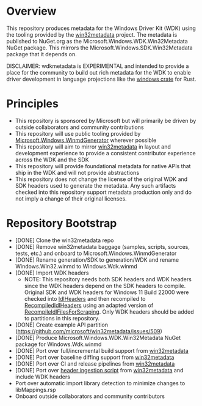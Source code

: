 # Overview

This repository produces metadata for the Windows Driver Kit (WDK) using the tooling provided by the [win32metadata](https://github.com/microsoft/win32metadata) project. The metadata is published to NuGet.org as the Microsoft.Windows.WDK.Win32Metadata NuGet package. This mirrors the Microsoft.Windows.SDK.Win32Metadata package that it depends on.

DISCLAIMER: wdkmetadata is EXPERIMENTAL and intended to provide a place for the community to build out rich metadata for the WDK to enable driver development in language projections like the [windows crate](https://github.com/microsoft/windows-rs) for Rust.

# Principles

* This repository is sponsored by Microsoft but will primarily be driven by outside collaborators and community contributions
* This repository will use public tooling provided by [Microsoft.Windows.WinmdGenerator](https://www.nuget.org/packages/Microsoft.Windows.WinmdGenerator/) wherever possible
* This repository will aim to mirror [win32metadata](https://github.com/microsoft/win32metadata) in layout and development experience to provide a consistent contributor experience across the WDK and the SDK
* This repository will provide foundational metadata for native APIs that ship in the WDK and will not provide abstractions
* This repository does not change the license of the original WDK and SDK headers used to generate the metadata. Any such artifacts checked into this repository support metadata production only and do not imply a change of their original licenses.

# Repository Bootstrap

* [DONE] Clone the win32metadata repo
* [DONE] Remove win32metadata baggage (samples, scripts, sources, tests, etc.) and onboard to Microsoft.Windows.WinmdGenerator
* [DONE] Rename generation/SDK to generation/WDK and rename Windows.Win32.winmd to Windows.Wdk.winmd
* [DONE] Import WDK headers
  * NOTE: This repository needs both SDK headers and WDK headers since the WDK headers depend on the SDK headers to compile. Original SDK and WDK headers for Windows 11 Build 22000 were checked into [IdlHeaders](generation/WDK/IdlHeaders) and then recompiled to [RecompiledIdlHeaders](generation/WDK/RecompiledIdlHeaders) using an adapted version of [RecompileIdlFilesForScraping](scripts/RecompileIdlFilesForScraping.ps1). Only WDK headers should be added to partitions in this repository.
* [DONE] Create example API partition (https://github.com/microsoft/win32metadata/issues/509)
* [DONE] Produce Microsoft.Windows.WDK.Win32Metadata NuGet package for Windows.Wdk.winmd
* [DONE] Port over full/incremental build support from [win32metadata](https://github.com/microsoft/win32metadata)
* [DONE] Port over baseline diffing support from [win32metadata](https://github.com/microsoft/win32metadata)
* [DONE] Port over CI and release pipelines from [win32metadata](https://github.com/microsoft/win32metadata)
* [DONE] Port over [header ingestion script](https://github.com/microsoft/win32metadata/blob/main/scripts/RecompileIdlFilesForScraping.ps1) from [win32metadata](https://github.com/microsoft/win32metadata) and include WDK headers
* Port over automatic import library detection to minimize changes to libMappings.rsp
* Onboard outside collaborators and community contributors